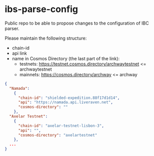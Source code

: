# ibs-parse-config
Public repo to be able to propose changes to the configuration of IBC parser.

Please maintain the following structure:
- chain-id
- api link
- name in Cosmos Directory (the last part of the link):
  - testnets: https://testnet.cosmos.directory/archwaytestnet <= archwaytestnet
  - mainnets: https://cosmos.directory/archway <= archway
```json
{
  "Namada": 
    {
      "chain-id": "shielded-expedition.88f17d1d14",
      "api": "https://namada.api.liveraven.net",
      "cosmos-directory": ""
    },
  "Axelar Testnet": 
    {
      "chain-id": "axelar-testnet-lisbon-3",
      "api": "",
      "cosmos-directory": "axelartestnet"
    },
  ...
}
```
